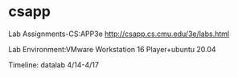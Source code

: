 # csapp
Lab Assignments-CS:APP3e         http://csapp.cs.cmu.edu/3e/labs.html

Lab Environment:VMware Workstation 16 Player+ubuntu 20.04

Timeline:
datalab 4/14-4/17
